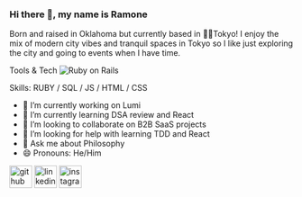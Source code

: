 ### Hi there 👋, my name is Ramone

Born and raised in Oklahoma but currently based in 📍🗼Tokyo! I enjoy the mix of modern city vibes and tranquil spaces in Tokyo so I like just exploring the city and going to events when I have time.

Tools & Tech
![Ruby on Rails](https://cdn.jsdelivr.net/npm/simple-icons@3.0.1/icons/rubyonrails.svg)

Skills: RUBY / SQL / JS / HTML / CSS

- 🔭 I’m currently working on Lumi 
- 🌱 I’m currently learning DSA review and React
- 👯 I’m looking to collaborate on B2B SaaS projects 
- 🤔 I’m looking for help with learning TDD and React 
- 💬 Ask me about Philosophy 
- 😄 Pronouns: He/Him 


[<img src='https://cdn.jsdelivr.net/npm/simple-icons@3.0.1/icons/github.svg' alt='github' height='40'>](https://github.com/RamoneRobertson)  [<img src='https://cdn.jsdelivr.net/npm/simple-icons@3.0.1/icons/linkedin.svg' alt='linkedin' height='40'>](https://www.linkedin.com/in/https://www.linkedin.com/in/ramone-robertson//)  [<img src='https://cdn.jsdelivr.net/npm/simple-icons@3.0.1/icons/instagram.svg' alt='instagram' height='40'>](https://www.instagram.com/https://www.instagram.com/ramone.qr//)  

